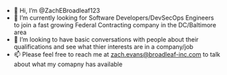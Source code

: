 - 👋 Hi, I’m @ZachEBroadleaf123
- 👀 I’m currently looking for Software Developers/DevSecOps Engineers to join a fast growing Federal Contracting company in the DC/Baltimore area
- 💞️ I’m looking to have basic conversations with people about their qualifications and see what thier interests are in a company/job
- 📫 Please feel free to reach me at zach.evans@broadleaf-inc.com to talk about what my comapny has available




